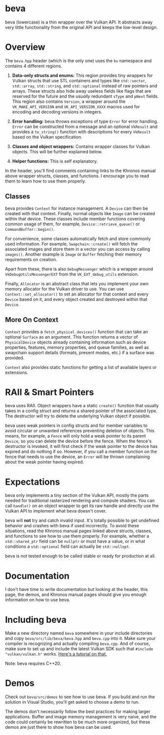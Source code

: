 # beva

beva (lowercase) is a thin wrapper over the Vulkan API. It abstracts away very
little functionality from the original API and keeps the low-level design.

# Overview

The `beva.hpp` header (which is the only one) uses the `bv` namespace and
contains 4 different regions.

1. __Data-only structs and enums:__ This region provides tiny wrappers for
Vulkan structs that use STL containers and types like `std::vector`,
`std::array`, `std::string`, and `std::optional` instead of raw pointers and
arrays. These structs also hide away useless fields like flags that are reserved
for the future and the _usually_ redundant `sType` and `pNext` fields. This
region also contains `Version`, a wrapper around the `VK_MAKE_API_VERSION` and
`VK_API_VERSION_XXXX` macros used for encoding and decoding versions in
integers.

2. __Error handling:__ beva throws exceptions of type `Error` for error
handling. `Error` can be constructed from a message and an optional `VkResult`
and provides a `to_string()` function with descriptions for every `VkResult`
based on the Vulkan specification.

3. __Classes and object wrappers:__ Contains wrapper classes for Vulkan objects.
This will be further explained below.

4. __Helper functions:__ This is self explanatory.

In the header, you'll find comments containing links to the Khronos manual above
wrapper structs, classes, and functions. I encourage you to read them to
learn how to use them properly.

## Classes

beva provides `Context` for instance management. A `Device` can then
be created with that context. Finally, normal objects like `Image` can be
created within that device. These classes include member functions covering
common usage of them, for example, `Device::retrieve_queue()` or
`CommandBuffer::begin()`.

For convenience, some classes automatically fetch and store commonly used
information. For example, `Swapchain::create()` will fetch the associated images
and store them in a vector you can access by calling `images()`. Another example
is `Image` or `Buffer` fetching their memory requirements on creation.

Apart from these, there is also `DebugMessenger` which is a wrapper around
`VkDebugUtilsMessengerEXT` from the `VK_EXT_debug_utils` extension.

Finally, `Allocator` is an abstract class that lets you implement your own
memory allocator for the Vulkan driver to use. You can use
`Context::set_allocator()` to set an allocator for that context and every
`Device` based on it, and every object created and destroyed within that
`Device`.

## More On Context

`Context` provides a `fetch_physical_devices()` function that can take an
optional `Surface` as an argument. This function returns a vector of
`PhysicalDevice` objects already containing information such as device
properties, features, memory properties, and queue families, as well as
swapchain support details (formats, present modes, etc.) if a surface was
provided.

`Context` also provides static functions for getting a list of available
layers or extensions.

# RAII & Smart Pointers

beva uses RAII. Object wrappers have a static `create()` function that usually
takes in a config struct and returns a shared pointer of the associated type.
The destructor will try to delete the underlying Vulkan object if possible.

beva uses weak pointers in config structs and for member variables to avoid
circular or unwanted references preventing deletion of objects. This means, for
example, a `Fence` will only hold a weak pointer to its parent `Device`,
so you can delete the device before the fence. When the fence's destructor is
invoked, it will first check if the weak pointer to the device has expired and
do nothing if so. However, if you call a member function on the fence that needs
to use the device, an `Error` will be thrown complaining about the weak pointer
having expired.

# Expectations

beva only implements a tiny section of the Vulkan API, mostly the parts needed
for traditional rasterized rendering and compute shaders. You can call
`handle()` on an object wrapper to get its raw handle and directly use the
Vulkan API to implement what beva doesn't cover.

beva will __not__ try and catch invalid input. It's totally possible to get
undefined behavior and crashes with beva if used incorrectly. To avoid these
situations, read the Khronos manual pages linked above structs, classes, and
functions to see how to use them properly. For example, whether a
`std::shared_ptr` field can be `nullptr` or must have a value, or in what
conditions a `std::optional` field can actually be `std::nullopt`.

beva is not tested enough to be called stable or ready for production at all.

# Documentation

I don't have time to write documentation but looking at the header, this page,
the demos, and Khronos manual pages should give you enough information on how to
use beva.

# Including beva

Make a new directory named `beva` somewhere in your include directories and copy
`beva/src/lib/beva/beva.hpp` and `beva.cpp` into it. Make sure your compiler is
recognizing and actually compiling `beva.cpp`. And of course, make sure to set
up and include the latest Vulkan SDK such that `#include "vulkan/vulkan.h"`
works. [Here's a tutorial on that.](https://docs.vulkan.org/tutorial/latest/02_Development_environment.html)

Note: beva requires C++20.

# Demos

Check out `beva/src/demos` to see how to use beva. If you build and run the
solution in Visual Studio, you'll get asked to choose a demo to run.

The demos don't necessarily follow the best practices for making larger
applications. Buffer and image memory management is very naive, and the code
could certainly be rewritten to be much more organized, but these demos are just
there to show how beva can be used.
